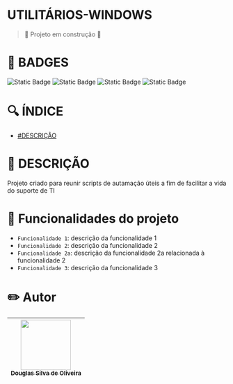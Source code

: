 # UTILITÁRIOS-WINDOWS

> :construction: Projeto em construção :construction:

# :star2: BADGES
<div>
  <img alt="Static Badge" src="https://img.shields.io/badge/status-development-db8b00">
  <img alt="Static Badge" src="https://img.shields.io/badge/version-v0.0.1-8A2BE2">
  <img alt="Static Badge" src="https://img.shields.io/badge/author-Douglas%20Silva%20de%20Oliveira-db005b">
  <img alt="Static Badge" src="https://img.shields.io/badge/Last%20Update-September-06940d">
</div>

# :mag: ÍNDICE
* [#DESCRIÇÃO](https://github.com/douglassilvaa/utilitarios-windows/edit/master/README.md#page_with_curl-descri%C3%A7%C3%A3o)

# :page_with_curl: DESCRIÇÃO
Projeto criado para reunir scripts de autamação úteis a fim de facilitar a vida do suporte de TI

# :hammer: Funcionalidades do projeto
- `Funcionalidade 1`: descrição da funcionalidade 1
- `Funcionalidade 2`: descrição da funcionalidade 2
- `Funcionalidade 2a`: descrição da funcionalidade 2a relacionada à funcionalidade 2
- `Funcionalidade 3`: descrição da funcionalidade 3

# :pencil2: Autor
| [<img loading="'lazy" src="https://avatars.githubusercontent.com/douglassilvaa" width=115><br><sub>Douglas Silva de Oliveira</sub>](https://github.com/douglassilvaa)
| :---: | 
